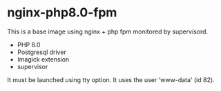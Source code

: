 # nginx-php8.0-fpm

This is a base image using nginx + php fpm monitored by supervisord.

- PHP 8.0
- Postgresql driver
- Imagick extension
- supervisor

It must be launched using tty option.
It uses the user 'www-data' (id 82).
